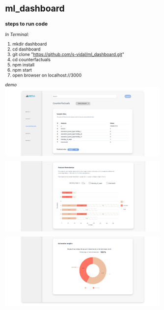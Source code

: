 # ml_dashboard

### steps to run code

_In Terminal:_

1.  mkdir dashboard
2.  cd dashboard
3.  git clone "https://github.com/s-vidal/ml_dashboard.git"
4.  cd counterfactuals
5.  npm install
6.  npm start
7.  open browser on localhost://3000

*demo*
![alt text](./demo/dataset1_1.png)

![alt text](./demo/dataset1_2.png)

![alt text](./demo/dataset1_3.png)
